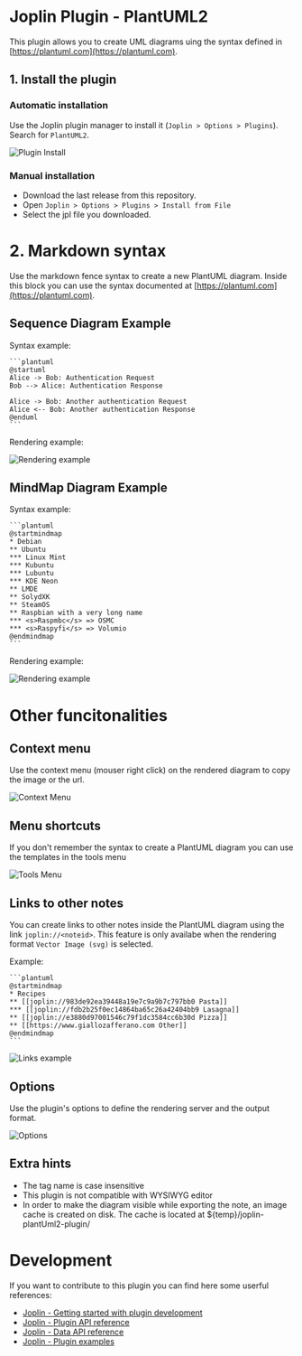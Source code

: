 # Joplin Plugin - PlantUML2

This plugin allows you to create UML diagrams uing the syntax defined in [https://plantuml.com](https://plantuml.com).

## 1. Install the plugin

### Automatic installation

Use the Joplin plugin manager to install it (`Joplin > Options > Plugins`).
Search for `PlantUML2`.

![Plugin Install](./doc/automatic_install.png)

### Manual installation

- Download the last release from this repository.
- Open `Joplin > Options > Plugins > Install from File`
- Select the jpl file you downloaded.

# 2. Markdown syntax

Use the markdown fence syntax to create a new PlantUML diagram.
Inside this block you can use the syntax documented at [https://plantuml.com](https://plantuml.com).

## Sequence Diagram Example

Syntax example:

    ```plantuml
    @startuml
    Alice -> Bob: Authentication Request
    Bob --> Alice: Authentication Response

    Alice -> Bob: Another authentication Request
    Alice <-- Bob: Another authentication Response
    @enduml
    ```

Rendering example:

![Rendering example](./doc/example_sequence.png)

## MindMap Diagram Example

Syntax example:

    ```plantuml
    @startmindmap
    * Debian
    ** Ubuntu
    *** Linux Mint
    *** Kubuntu
    *** Lubuntu
    *** KDE Neon
    ** LMDE
    ** SolydXK
    ** SteamOS
    ** Raspbian with a very long name
    *** <s>Raspmbc</s> => OSMC
    *** <s>Raspyfi</s> => Volumio
    @endmindmap
    ```

Rendering example:

![Rendering example](./doc/example_mindmap.png)

# Other funcitonalities

## Context menu
Use the context menu (mouser right click) on the rendered diagram to copy the image or the url.

![Context Menu](./doc/context_menu.png)

## Menu shortcuts
If you don't remember the syntax to create a PlantUML diagram you can use the templates in the tools menu

![Tools Menu](./doc/tools_menu.png)

## Links to other notes
You can create links to other notes inside the PlantUML diagram using the link `joplin://<noteid>`. This feature is only availabe when the rendering format `Vector Image (svg)` is selected.

Example:

    ```plantuml
    @startmindmap
    * Recipes
    ** [[joplin://983de92ea39448a19e7c9a9b7c797bb0 Pasta]]
    *** [[joplin://fdb2b25f0ec14864ba65c26a42404bb9 Lasagna]]
    ** [[joplin://e3880d97001546c79f1dc3584cc6b30d Pizza]]
    ** [[https://www.giallozafferano.com Other]]
    @endmindmap
    ```

![Links example](./doc/example_links.png)

## Options
Use the plugin's options to define the rendering server and the output format.

![Options](./doc/options.png)

## Extra hints
- The tag name is case insensitive
- This plugin is not compatible with WYSIWYG editor
- In order to make the diagram visible while exporting the note, an image cache is created on disk. The cache is located at ${temp}/joplin-plantUml2-plugin/

# Development
If you want to contribute to this plugin you can find here some userful references:

- [Joplin - Getting started with plugin development](https://joplinapp.org/api/get_started/plugins/)
- [Joplin - Plugin API reference](https://joplinapp.org/api/references/plugin_api/classes/joplin.html)
- [Joplin - Data API reference](https://joplinapp.org/api/references/rest_api/)
- [Joplin - Plugin examples](https://github.com/laurent22/joplin/tree/dev/packages/app-cli/tests/support/plugins)